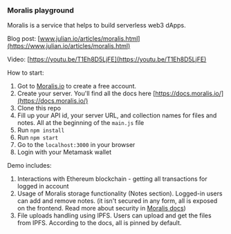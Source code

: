 ### Moralis playground

Moralis is a service that helps to build serverless web3 dApps.

Blog post: [www.julian.io/articles/moralis.html](https://www.julian.io/articles/moralis.html)

Video: [https://youtu.be/T1Eh8D5LjFE](https://youtu.be/T1Eh8D5LjFE)

How to start:

1. Got to [Moralis.io](https://moralis.io/) to create a free account.
2. Create your server. You'll find all the docs here [https://docs.moralis.io/](https://docs.moralis.io/)
3. Clone this repo
4. Fill up your API id, your server URL, and collection names for files and notes. All at the beginning of the `main.js` file
5. Run `npm install`
6. Run `npm start`
7. Go to the `localhost:3000` in your browser
7. Login with your Metamask wallet

Demo includes: 

1. Interactions with Ethereum blockchain - getting all transactions for logged in account
2. Usage of Moralis storage functionality (Notes section). Logged-in users can add and remove notes. (it isn't secured in any form, all is exposed on the frontend. Read more about security in [Moralis docs](https://docs.moralis.io/moralis-sdk/security))
3. File uploads handling using IPFS. Users can upload and get the files from IPFS. According to the docs, all is pinned by default.
